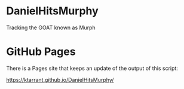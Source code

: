 # DanielHitsMurphy
Tracking the GOAT known as Murph

# GitHub Pages
There is a Pages site that keeps an update of the output of this script:

https://ktarrant.github.io/DanielHitsMurphy/
